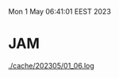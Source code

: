 Mon  1 May 06:41:01 EEST 2023
# JAM
<a href='./cache/202305/01_06.log'>./cache/202305/01_06.log</a>
